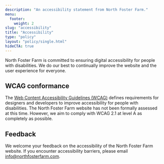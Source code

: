```yaml
---
description: "An accessibility statement from North Foster Farm."
menu:
  footer:
    weight: 2
slug: "accessibility"
title: "Accessibility"
type: "policy"
layout: "policy/single.html"
hideCTA: true
---
```


North Foster Farm is committed to ensuring digital accessibility for people
with disabilities. We do our best to continually improve the website and the
user experience for everyone.

## WCAG conformance

The [Web Content Accessibility Guidelines (WCAG)] defines requirements for
designers and developers to improve accessibility for people with disabilities.
The North Foster Farm website has not been formally assessed at this time.
However, we aim to comply with WCAG 2.1 at level A as completely as possible.

[Web Content Accessibility Guidelines (WCAG)]: https://www.w3.org/WAI/standards-guidelines/wcag/

## Feedback

We welcome your feedback on the accessibility of the North Foster Farm website.
If you encounter accessibility barriers, please email info@northfosterfarm.com.
